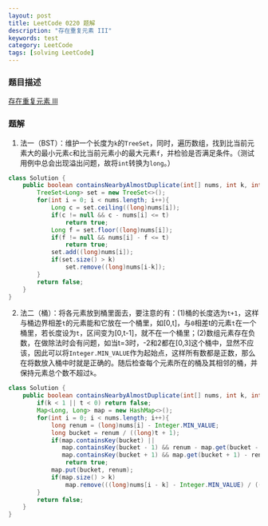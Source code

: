 ```yaml
---
layout: post
title: LeetCode 0220 题解
description: "存在重复元素 III"
keywords: test
category: LeetCode
tags: [solving LeetCode]
---
```


### 题目描述
[存在重复元素 III](https://leetcode-cn.com/problems/contains-duplicate-iii/)

### 题解
1. 法一（BST）：维护一个长度为`k`的`TreeSet`，同时，遍历数组，找到比当前元素大的最小元素`c`和比当前元素小的最大元素`f`，并检验是否满足条件。（测试用例中总会出现溢出问题，故将`int`转换为`long`。）
```java
class Solution {
    public boolean containsNearbyAlmostDuplicate(int[] nums, int k, int t) {
        TreeSet<Long> set = new TreeSet<>();
        for(int i = 0; i < nums.length; i++){
            Long c = set.ceiling((long)nums[i]);
            if(c != null && c - nums[i] <= t)
                return true;
            Long f = set.floor((long)nums[i]);
            if(f != null && nums[i] - f <= t)
                return true;
            set.add((long)nums[i]);
            if(set.size() > k)
                set.remove((long)nums[i-k]);
        }
        return false;
    }
}
```
2. 法二（桶）：将各元素放到桶里面去，要注意的有：(1)桶的长度选为`t+1`，这样与桶边界相差`t`的元素能和它放在一个桶里，如[0,t]，与`0`相差t的元素`t`在一个桶里，若长度设为`t`，区间变为[0,t-1]，就不在一个桶里；(2)数组元素存在负数，在做除法时会有问题，如当t=3时，-2和2都在[0,3]这个桶中，显然不应该，因此可以将`Integer.MIN_VALUE`作为起始点，这样所有数都是正数，那么在将数放入桶中时就是正确的。随后检查每个元素所在的桶及其相邻的桶，并保持元素总个数不超过`k`。
```java
class Solution {
    public boolean containsNearbyAlmostDuplicate(int[] nums, int k, int t) {
        if(k < 1 || t < 0) return false;
        Map<Long, Long> map = new HashMap<>();
        for(int i = 0; i < nums.length; i++){
            long renum = (long)nums[i] - Integer.MIN_VALUE;
            long bucket = renum / ((long)t + 1);
            if(map.containsKey(bucket) ||
               map.containsKey(bucket - 1) && renum - map.get(bucket - 1) <= t ||
               map.containsKey(bucket + 1) && map.get(bucket + 1) - renum <= t)
                return true;
            map.put(bucket, renum);
            if(map.size() > k)
                map.remove(((long)nums[i - k] - Integer.MIN_VALUE) / ((long)t + 1));
        }
        return false;
    }
}
```